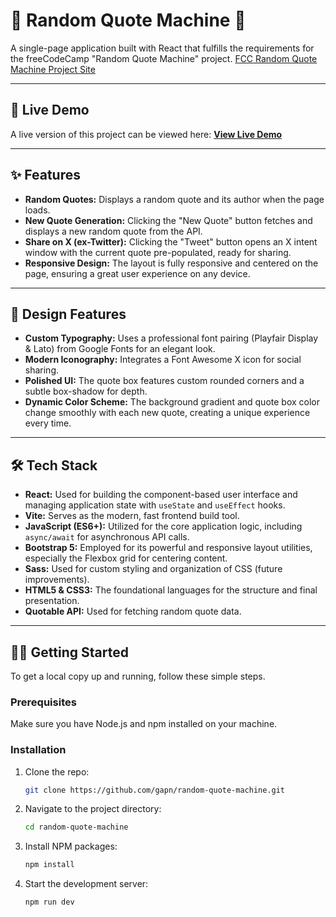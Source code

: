 # 💬 Random Quote Machine 💬

A single-page application built with React that fulfills the requirements for the freeCodeCamp "Random Quote Machine" project.
[FCC Random Quote Machine Project Site](https://www.freecodecamp.org/learn/front-end-development-libraries/front-end-development-libraries-projects/build-a-random-quote-machine)

---

## 🚀 Live Demo

A live version of this project can be viewed here: **[View Live Demo](https://random-quote-machine-ruddy.vercel.app/)**

---

## ✨ Features

* **Random Quotes:** Displays a random quote and its author when the page loads.
* **New Quote Generation:** Clicking the "New Quote" button fetches and displays a new random quote from the API.
* **Share on X (ex-Twitter):** Clicking the "Tweet" button opens an X intent window with the current quote pre-populated, ready for sharing.
* **Responsive Design:** The layout is fully responsive and centered on the page, ensuring a great user experience on any device.

---

## 🎨 Design Features

* **Custom Typography:** Uses a professional font pairing (Playfair Display & Lato) from Google Fonts for an elegant look.
* **Modern Iconography:** Integrates a Font Awesome X icon for social sharing.
* **Polished UI:** The quote box features custom rounded corners and a subtle box-shadow for depth.
* **Dynamic Color Scheme:** The background gradient and quote box color change smoothly with each new quote, creating a unique experience every time.

---

## 🛠️ Tech Stack

* **React:** Used for building the component-based user interface and managing application state with `useState` and `useEffect` hooks.
* **Vite:** Serves as the modern, fast frontend build tool.
* **JavaScript (ES6+):** Utilized for the core application logic, including `async/await` for asynchronous API calls.
* **Bootstrap 5:** Employed for its powerful and responsive layout utilities, especially the Flexbox grid for centering content.
* **Sass:** Used for custom styling and organization of CSS (future improvements).
* **HTML5 & CSS3:** The foundational languages for the structure and final presentation.
* **Quotable API:** Used for fetching random quote data.

---

## 🧑‍💻 Getting Started

To get a local copy up and running, follow these simple steps.

### Prerequisites

Make sure you have Node.js and npm installed on your machine.

### Installation

1.  Clone the repo:
    ```sh
    git clone https://github.com/gapn/random-quote-machine.git
    ```
2.  Navigate to the project directory:
    ```sh
    cd random-quote-machine
    ```
3.  Install NPM packages:
    ```sh
    npm install
    ```
4.  Start the development server:
    ```sh
    npm run dev
    ```